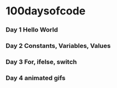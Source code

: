 # 100daysofcode

### Day 1 Hello World
### Day 2 Constants, Variables, Values
### Day 3 For, ifelse, switch
### Day 4 animated gifs 